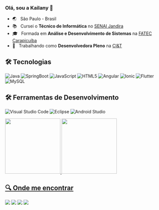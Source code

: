 ### Olá, sou a Kailany 👋

- :earth_asia:&nbsp; &nbsp;São Paulo - Brasil
- :books:&nbsp;&nbsp; Cursei o **Técnico de Informática** no <a href="https://jandira.sp.senai.br/">SENAI Jandira</a>
- 🎓 &nbsp; Formada em **Análise e Desenvolvimento de Sistemas** na <a href="http://www.fateccarapicuiba.edu.br/">FATEC Carapicuíba</a>
- 💼 &nbsp; Trabalhando como **Desenvolvedora Pleno** na [CI&T](https://ciandt.com/br/pt-br/home)

<!--
**KailanySousa/KailanySousa** is a ✨ _special_ ✨ repository because its `README.md` (this file) appears on your GitHub profile.

Here are some ideas to get you started:

- 🔭 I’m currently working on ...
- 🌱 I’m currently learning ...
- 👯 I’m looking to collaborate on ...
- 🤔 I’m looking for help with ...
- 💬 Ask me about ...
- 📫 How to reach me: ...
- 😄 Pronouns: ...
- ⚡ Fun fact: ...
-->
## 🛠 Tecnologias

![Java](https://img.shields.io/badge/Java-ED8B00?style=for-the-badge&logo=java&logoColor=white)
![SpringBoot](https://img.shields.io/badge/Spring-6DB33F?style=for-the-badge&logo=spring&logoColor=white)
![JavaScript](https://img.shields.io/badge/JavaScript-F7DF1E?style=for-the-badge&logo=javascript&logoColor=black)
![HTML5](https://img.shields.io/badge/HTML5-E34F26?style=for-the-badge&logo=html5&logoColor=white)
![Angular](https://img.shields.io/badge/Angular-DD0031?style=for-the-badge&logo=angular&logoColor=white)
![Ionic](https://img.shields.io/badge/-Ionic-333333?style=for-the-badge&logo=ionic)
![Flutter](https://img.shields.io/badge/Flutter-02569B?style=for-the-badge&logo=flutter&logoColor=white)
![MySQL](https://img.shields.io/badge/MySQL-00000F?style=for-the-badge&logo=mysql&logoColor=white)

## 🛠 Ferramentas de Desenvolvimento

![Visual Studio Code](https://img.shields.io/badge/-Visual%20Studio%20Code-333333?style=flat&logo=visual-studio-code&logoColor=007ACC)
![Eclipse](https://img.shields.io/badge/-Eclipse-333333?style=flat&logo=eclipse-ide)
![Android Studio](https://img.shields.io/badge/-Android%20Studio-333333?style=flat&logo=android-studio)

<div>
  <a href="https://github.com/KailanySousa">
  <img height="180em" src="https://github-readme-stats.vercel.app/api?username=KailanySousa&show_icons=true&theme=gotham&include_all_commits=true&count_private=true"/>
  <img height="180em" src="https://github-readme-stats.vercel.app/api/top-langs/?username=KailanySousa&layout=compact&langs_count=7&theme=gotham"/>
</div>

## 🔍 Onde me encontrar

<p align="left">
  <a href="mailto:kailanysousag@gmail.co" alt="Gmail">
  <img src="https://img.shields.io/badge/-Gmail-FF0000?style=flat-square&labelColor=FF0000&logo=gmail&logoColor=white" /></a>

  <a href="https://www.linkedin.com/in/kailany-sousa-202696191/" alt="Linkedin">
  <img src="https://img.shields.io/badge/-Linkedin-0e76a8?style=flat-square&logo=Linkedin&logoColor=white" /></a>

  <a href="https://www.facebook.com/kailanysousa.g" alt="Facebook">
  <img src="https://img.shields.io/badge/-Facebook-3b5998?style=flat-square&labelColor=3b5998&logo=facebook&logoColor=white"/></a>

  <a href="https://www.instagram.com/k_ilany/?hl=pt-br" alt="Instagram">
  <img src="https://img.shields.io/badge/-Instagram-DF0174?style=flat-square&labelColor=DF0174&logo=instagram&logoColor=white"/></a>
</p>  
